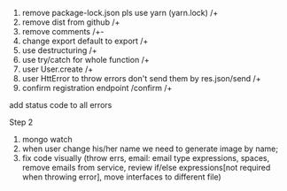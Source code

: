 1. remove package-lock.json pls use yarn (yarn.lock) /+
2. remove dist from github /+
3. remove comments /+-
4. change export default to export /+
5. use destructuring /+
6. use try/catch for whole function /+
7. user User.create /+
8. user HttError to throw errors don't send them by res.json/send /+
9. confirm registration endpoint /confirm /+

add status code to all errors



Step 2

1. mongo watch 
2. when user change his/her name we need to generate image by name;
3. fix code visually (throw errs, email: email type expressions, spaces, remove emails from service, review if/else expressions[not required when throwing error], move interfaces to different file)